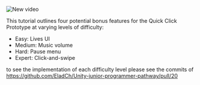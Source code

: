 ![New video](https://user-images.githubusercontent.com/29371222/188086527-16006a81-8fde-4685-b2e5-507036bfc9f4.gif)

This tutorial outlines four potential bonus features for the Quick Click Prototype at varying levels of difficulty: 
* Easy: Lives UI
* Medium: Music volume
* Hard: Pause menu
* Expert: Click-and-swipe

to see the implementation of each difficulty level please see the commits of https://github.com/EladCh/Unity-junior-programmer-pathway/pull/20
